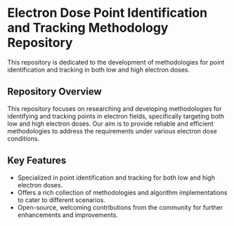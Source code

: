 # Electron Dose Point Identification and Tracking Methodology Repository

This repository is dedicated to the development of methodologies for point identification and tracking in both low and high electron doses.

## Repository Overview

This repository focuses on researching and developing methodologies for identifying and tracking points in electron fields, specifically targeting both low and high electron doses. Our aim is to provide reliable and efficient methodologies to address the requirements under various electron dose conditions.

## Key Features

- Specialized in point identification and tracking for both low and high electron doses.
- Offers a rich collection of methodologies and algorithm implementations to cater to different scenarios.
- Open-source, welcoming contributions from the community for further enhancements and improvements.
